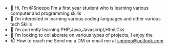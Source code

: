 - 👋 Hi, I’m @Sneepo I'm a first year student who is learning various computer and programming skills
- 👀 I’m interested in learning various coding languages and other various tech Skills
- 🌱 I’m currently learning PHP,Java,Javascript,Html,Css 
- 💞️ I’m looking to collaborate on various types of projects, I enjoy the 
- 📫 How to reach me Send me a DM or email me at sneepo@outlook.com

<!---
Sneepo/Sneepo is a ✨ special ✨ repository because its `README.md` (this file) appears on your GitHub profile.
You can click the Preview link to take a look at your changes.
--->
